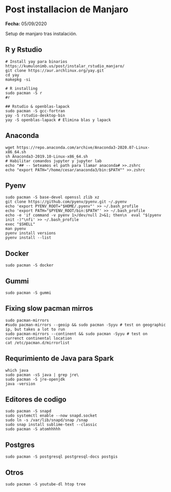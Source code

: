 # Post installacion de Manjaro

**Fecha:** 05/09/2020

Setup de manjaro tras instalación.

## R y Rstudio
```{bash}
# Install yay para binarios https://kumulonimb.us/post/instalar_rstudio_manjaro/
git clone https://aur.archlinux.org/yay.git
cd yay
makepkg -si

# R installing
sudo pacman -S r
#r

## Rstudio & openblas-lapack
sudo pacman -S gcc-fortran
yay -S rstudio-desktop-bin
yay -S openblas-lapack # Elimina blas y lapack
```

## Anaconda
```{bash}
wget https://repo.anaconda.com/archive/Anaconda3-2020.07-Linux-x86_64.sh
sh Anaconda3-2019.10-Linux-x86_64.sh
# Habilitar comandos jupyter y jupyter lab
echo "## -- Seteamos el path para llamar anaconda# >>.zshrc
echo "export PATH="/home/cesar/anaconda3/bin:$PATH"" >>.zshrc
```

## Pyenv
```{bash}
sudo pacman -S base-devel openssl zlib xz
git clone https://github.com/pyenv/pyenv.git ~/.pyenv
echo 'export PYENV_ROOT="$HOME/.pyenv"' >> ~/.bash_profile
echo 'export PATH="$PYENV_ROOT/bin:$PATH"' >> ~/.bash_profile
echo -e 'if command -v pyenv 1>/dev/null 2>&1; then\n  eval "$(pyenv init -)"\nfi' >> ~/.bash_profile
exec "$SHELL"
man pyenv
pyenv install versions
pyenv install --list
```
## Docker
```{bash}
sudo pacman -S docker
```
## Gummi
```{bash}
sudo pacman -S gummi
```

## Fixing slow pacman mirros

```{bash}
sudo pacman-mirrors
#sudo pacman-mirrors --geoip && sudo pacman -Syyu # test on geographic ip, but takes a lot to run
sudo pacman-mirrors --continent && sudo pacman -Syyu # test on currenct continental location
cat /etc/pacman.d/mirrorlist
```

## Requrimiento de Java para Spark

```{bash}
which java
sudo pacman -sS java | grep jre\
sudo pacman -S jre-openjdk
java -version
```

## Editores de codigo

```{bash}
sudo pacman -S snapd
sudo systemctl enable --now snapd.socket
sudo ln -s /var/lib/snapd/snap /snap
sudo snap install sublime-text --classic
sudo pacman -S atomhhhhh
```

## Postgres
```{bash}
sudo pacman -S postgresql postgresql-docs postgis  
```

## Otros
```{bash}
sudo pacman -S youtube-dl htop tree
```


```
